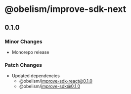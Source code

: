 # @obelism/improve-sdk-next

## 0.1.0

### Minor Changes

- Monorepo release

### Patch Changes

- Updated dependencies
  - @obelism/improve-sdk-react@0.1.0
  - @obelism/improve-sdk@0.1.0
